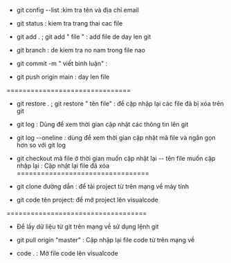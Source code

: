 - git config --list :kim tra tên và địa chỉ email


- git status : kiem tra trang thai cac file
- git add . ; git add " file " : add file de day len git 
- git branch : de kiem tra no nam trong file nao
- git commit -m " viết bình luận" :
- git push origin main : day len file



===============================

- git restore . ; git restore " tên file" : để cập nhập lại các file đã bị xóa trên git


- git log : Dùng để xem thời gian cập nhật các thông tin lên git
- git log --oneline : dùng để xem thời gian cập nhật mã file và ngắn gọn hơn so với git log

- git checkout mã file ở thời gian muốn cập nhật lại -- tên file muốn cập nhập lại :  Cập nhật lại file đã xóa
=================================
-  git clone đường dẫn : để tải project từ trên mạng về máy tính
- git code tên project:  để mở project lên visualcode

===================================
-  Để lấy dữ liệu từ git trên mạng về sử dụng lệnh git
- git pull origin "master" : Cập nhập lại file code từ trên mạng về 

- code .  : Mở file code lên visualcode
